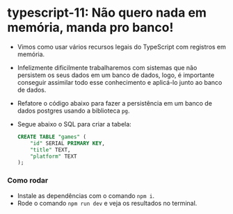 # typescript-11: Não quero nada em memória, manda pro banco!

- Vimos como usar vários recursos legais do TypeScript com registros em memória.
- Infelizmente dificilmente trabalharemos com sistemas que não persistem os seus dados em um banco de dados, logo, é importante conseguir assimilar todo esse conhecimento e aplicá-lo junto ao banco de dados.
- Refatore o código abaixo para fazer a persistência em um banco de dados postgres usando a biblioteca `pg`.
- Segue abaixo o SQL para criar a tabela:
    
    ```sql
    CREATE TABLE "games" (
    	"id" SERIAL PRIMARY KEY,
    	"title" TEXT,
    	"platform" TEXT
    );
    ```

### Como rodar
- Instale as dependências com o comando `npm i`.
- Rode o comando `npm run dev` e veja os resultados no terminal.